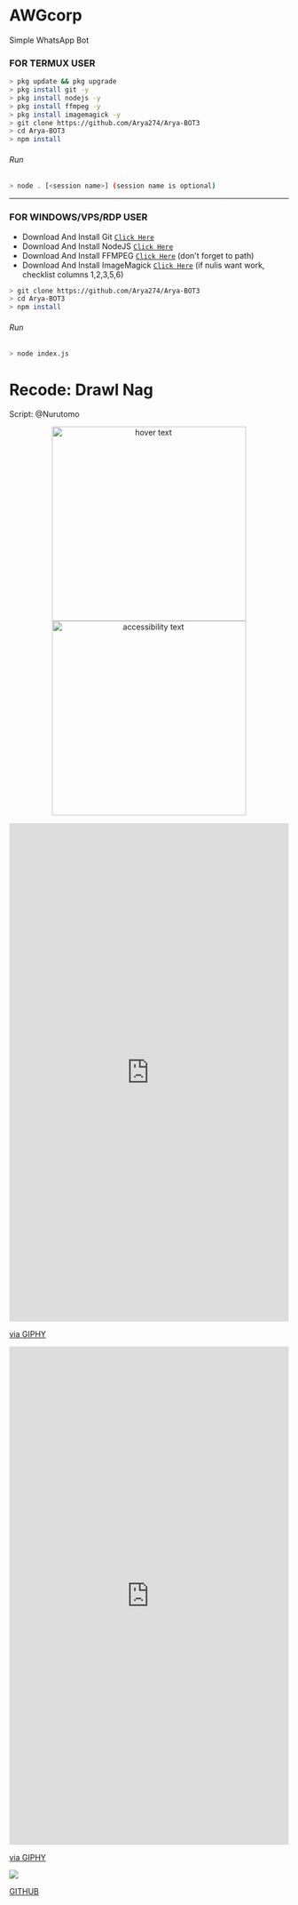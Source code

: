 # AWGcorp
Simple WhatsApp Bot

### FOR TERMUX USER
```bash
> pkg update && pkg upgrade
> pkg install git -y
> pkg install nodejs -y
> pkg install ffmpeg -y
> pkg install imagemagick -y
> git clone https://github.com/Arya274/Arya-BOT3
> cd Arya-BOT3
> npm install
```
###### Run
```bash
> node . [<session name>] (session name is optional)
```

---------

### FOR WINDOWS/VPS/RDP USER
* Download And Install Git [`Click Here`](https://git-scm.com/downloads) <br>
* Download And Install NodeJS [`Click Here`](https://nodejs.org/en/download) <br>
* Download And Install FFMPEG [`Click Here`](https://ffmpeg.org/download.html) (don't forget to path) 
* Download And Install ImageMagick [`Click Here`](https://imagemagick.org/script/download.php) (if nulis want work,  checklist columns 1,2,3,5,6) 
```bash
> git clone https://github.com/Arya274/Arya-BOT3
> cd Arya-BOT3
> npm install
```
###### Run
```bash
> node index.js
```

# Recode: Drawl Nag
Script: @Nurutomo

<p align="center">
  <img src="your_relative_path_here" width="350" title="hover text">
  <img src="your_relative_path_here_number_2_large_name" width="350" alt="accessibility text">
</p>

<div style="width:100%;height:0;padding-bottom:178%;position:relative;"><iframe src="https://giphy.com/embed/W1QXWwnYSkKo2w6gFB" width="100%" height="100%" style="position:absolute" frameBorder="0" class="giphy-embed" allowFullScreen></iframe></div><p><a href="https://giphy.com/gifs/mood-xtream-udahb-W1QXWwnYSkKo2w6gFB">via GIPHY</a></p>

<div style="width:100%;height:0;padding-bottom:178%;position:relative;"><iframe src="https://giphy.com/embed/W1QXWwnYSkKo2w6gFB" width="100%" height="100%" style="position:absolute" frameBorder="0" class="giphy-embed" allowFullScreen></iframe></div><p><a href="https://giphy.com/gifs/mood-xtream-udahb-W1QXWwnYSkKo2w6gFB">via GIPHY</a></p>



<img src="https://media.giphy.com/media/W1QXWwnYSkKo2w6gFB/giphy.gif"/>

</p>

</p>

[GITHUB](https://github.com/Arya274)
